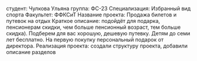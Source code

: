 студент: Чулкова Ульяна
группа: ФС-23
Специализация: Избранный вид спорта
Факультет: ФФКСиТ
Название проекта: Продажа билетов и путевок на отдых
Краткое описание: подойдёт для подарка, пенсионерам скидки, чем больше пенсионный возраст, тем больше скидка). Подберем для вас хорошую, дешевую путевку. Детям до семи лет бесплатно. На первую покупку персональный подарок от директора.
Реализация проекта: создали структуру проекта, добавили описание разделов
